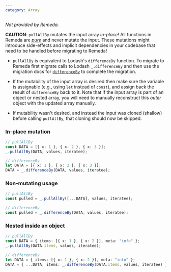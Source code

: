 ```yaml
---
category: Array
---
```


_Not provided by Remeda._

**CAUTION**: `pullAllBy` mutates the input array _in-place_! All functions in
Remeda are [_pure_](https://en.wikipedia.org/wiki/Pure_function) and never
mutate the input. These mutations might introduce side-effects and implicit
dependencies in your codebase that need to be handled before migrating to
Remeda!

- `pullAllBy` is equivalent to Lodash's `differenceBy` function. To migrate to
  Remeda first migrate calls to Lodash `_.differenceBy` and then use the
  migration docs for [`differenceBy`](/migrate/lodash#differenceBy) to complete
  the migration.

- If the mutability of the input array is desired then make sure the variable is
  assignable (e.g., using `let` instead of `const`), and assign back the result
  of `differenceBy` back to it. Note that if the input array is part of an
  object or nested array, you will need to manually reconstruct this _outer_
  object with the updated array manually.

- If mutability wasn't desired, and instead the input was cloned (shallow)
  before calling `pullAllBy`, that cloning should now be skipped.

### In-place mutation

```ts
// pullAllBy
const DATA = [{ x: 1 }, { x: 2 }, { x: 3 }];
_.pullAllBy(DATA, values, iteratee);

// differenceBy
let DATA = [{ x: 1 }, { x: 2 }, { x: 3 }];
DATA = _.differenceBy(DATA, values, iteratee);
```

### Non-mutating usage

```ts
// pullAllBy
const pulled = _.pullAllBy([...DATA], values, iteratee);

// differenceBy
const pulled = _.differenceBy(DATA, values, iteratee);
```

### Nested inside an object

```ts
// pullAllBy
const DATA = { items: [{ x: 1 }, { x: 2 }], meta: "info" };
_.pullAllBy(DATA.items, values, iteratee);

// differenceBy
let DATA = { items: [{ x: 1 }, { x: 2 }], meta: "info" };
DATA = { ...DATA, items: _.differenceBy(DATA.items, values, iteratee) };
```
